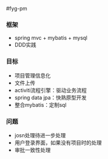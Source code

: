 #fyg-pm
   
### 框架  
* spring mvc + mybatis + mysql  
* DDD实践

### 目标  
* 项目管理信息化
* 文件上传
* activiti流程引擎：驱动业务流程
* spring data jpa：快熟原型开发
* 整合mybatis：定制sql

### 问题
* josn处理待进一步处理
* 用户登录界面，如果没有项目时的处理
* 审批一致性处理



